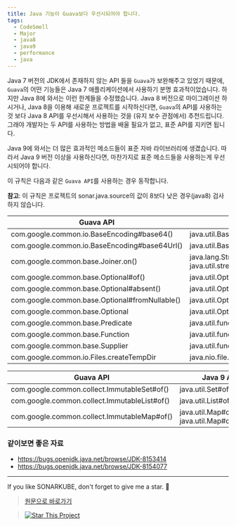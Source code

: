 ```yaml
---
title: Java 기능이 Guava보다 우선시되어야 합니다.
tags:
  - CodeSmell
  - Major
  - java8
  - java9
  - performance
  - java
---
```


Java 7 버전의 JDK에서 존재하지 않는 API 들을 `Guava`가 보완해주고 있었기 때문에, `Guava`의 어떤 기능들은 Java 7 애플리케이션에서 사용하기 분명 효과적이었습니다.
하지만 Java 8에 와서는 이런 한계들을 수정했습니다.
Java 8 버전으로 마이그레이션 하시거나, Java 8을 이용해 새로운 프로젝트를 시작하신다면, `Guava`의 API를 사용하는 것 보다 Java 8 API를 우선시해서 사용하는 것을 (유지 보수 관점에서) 추천드립니다.
그래야 개발자는 두 API를 사용하는 방법을 배울 필요가 없고, 표준 API를 지키면 됩니다.

Java 9에 와서는 더 많은 효과적인 메소드들이 표준 자바 라이브러리에 생겼습니다.
따라서 Java 9 버전 이상을 사용하신다면, 마찬가지로 표준 메소드들을 사용하는게 우선시되어야 합니다.

이 규칙은 다음과 같은 `Guava API`를 사용하는 경우 동작합니다.

**참고**: 이 규칙은 프로젝트의 sonar.java.source의 값이 8보다 낮은 경우(java8) 검사하지 않습니다.

| Guava API                                      | Java 8 API                                                       |
| ---------------------------------------------- | ---------------------------------------------------------------- |
| com.google.common.io.BaseEncoding#base64()     | java.util.Base64                                                 |
| com.google.common.io.BaseEncoding#base64Url()  | java.util.Base64                                                 |
| com.google.common.base.Joiner.on()             | java.lang.String#join() or java.util.stream.Collectors#joining() |
| com.google.common.base.Optional#of()           | java.util.Optional#of()                                          |
| com.google.common.base.Optional#absent()       | java.util.Optional#empty()                                       |
| com.google.common.base.Optional#fromNullable() | java.util.Optional#ofNullable()                                  |
| com.google.common.base.Optional                | java.util.Optional                                               |
| com.google.common.base.Predicate               | java.util.function.Predicate                                     |
| com.google.common.base.Function                | java.util.function.Function                                      |
| com.google.common.base.Supplier                | java.util.function.Supplier                                      |
| com.google.common.io.Files.createTempDir       | java.nio.file.Files.createTempDirectory                          |

| Guava API                                    | Java 9 API                                      |
| -------------------------------------------- | ----------------------------------------------- |
| com.google.common.collect.ImmutableSet#of()  | java.util.Set#of()                              |
| com.google.common.collect.ImmutableList#of() | java.util.List#of()                             |
| com.google.common.collect.ImmutableMap#of()  | java.util.Map#of() or java.util.Map#ofEntries() |

### 같이보면 좋은 자료

- https://bugs.openjdk.java.net/browse/JDK-8153414
- https://bugs.openjdk.java.net/browse/JDK-8154077

---

If you like SONARKUBE, don't forget to give me a star. :star2:

> [원문으로 바로가기](https://rules.sonarsource.com/java/tag/java8/RSPEC-4738)

> [![Star This Project](https://img.shields.io/github/stars/kantabile/sonarkube.svg?label=Stars&style=social)](https://github.com/kantabile/sonarkube)
